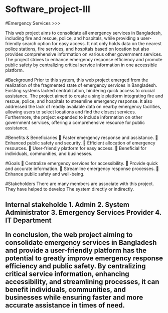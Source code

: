 # Software_project-III


#Emergency Services >>>

This web project aims to consolidate all emergency services in Bangladesh, including fire and rescue, police, and hospitals, while providing a user-friendly search option for easy access. It not only holds data on the nearest police stations, fire services, and hospitals based on location but also provides comprehensive information on various other government services. The project strives to enhance emergency response efficiency and promote public safety by centralizing critical service information in one accessible platform.

#Background
Prior to this system, this web project emerged from the realization of the fragmented state of emergency services in Bangladesh. Existing systems lacked centralization, hindering quick access to crucial assistance. The project aimed to create a single platform integrating fire and rescue, police, and hospitals to streamline emergency response. It also addressed the lack of readily available data on nearby emergency facilities, allowing users to select locations and find the closest services. Furthermore, the project expanded to include information on other government services, offering a comprehensive resource for public assistance.


#Benefits & Beneficiaries
	Faster emergency response and assistance.
	Enhanced public safety and security.
	Efficient allocation of emergency resources.
	User-friendly platform for easy access.
	Beneficial for individuals, communities, and businesses.

#Goals
	Centralize emergency services for accessibility.
	Provide quick and accurate information.
	Streamline emergency response processes.
	Enhance public safety and well-being.

#Stakeholders
There are many members are associate with this project. They have helped to develop 
The system directly or indirectly.


<h2>Internal stakeholde</>
1.	Admin 
2.	System Administrator 
3.	Emergency Services Provider 
4.	IT Department


In conclusion, the web project aiming to consolidate emergency services in Bangladesh and provide a user-friendly platform has the potential to greatly improve emergency response efficiency and public safety. By centralizing critical service information, enhancing accessibility, and streamlining processes, it can benefit individuals, communities, and businesses while ensuring faster and more accurate assistance in times of need.




